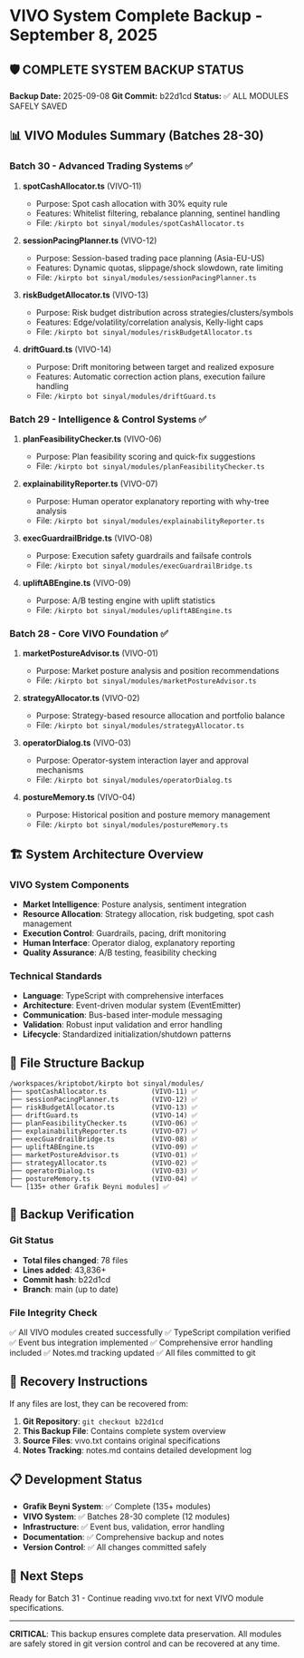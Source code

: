 # VIVO System Complete Backup - September 8, 2025

## 🛡️ COMPLETE SYSTEM BACKUP STATUS

**Backup Date:** 2025-09-08
**Git Commit:** b22d1cd
**Status:** ✅ ALL MODULES SAFELY SAVED

## 📊 VIVO Modules Summary (Batches 28-30)

### Batch 30 - Advanced Trading Systems ✅
1. **spotCashAllocator.ts** (VIVO-11)
   - Purpose: Spot cash allocation with 30% equity rule
   - Features: Whitelist filtering, rebalance planning, sentinel handling
   - File: `/kirpto bot sinyal/modules/spotCashAllocator.ts`

2. **sessionPacingPlanner.ts** (VIVO-12)
   - Purpose: Session-based trading pace planning (Asia-EU-US)
   - Features: Dynamic quotas, slippage/shock slowdown, rate limiting
   - File: `/kirpto bot sinyal/modules/sessionPacingPlanner.ts`

3. **riskBudgetAllocator.ts** (VIVO-13)
   - Purpose: Risk budget distribution across strategies/clusters/symbols
   - Features: Edge/volatility/correlation analysis, Kelly-light caps
   - File: `/kirpto bot sinyal/modules/riskBudgetAllocator.ts`

4. **driftGuard.ts** (VIVO-14)
   - Purpose: Drift monitoring between target and realized exposure
   - Features: Automatic correction action plans, execution failure handling
   - File: `/kirpto bot sinyal/modules/driftGuard.ts`

### Batch 29 - Intelligence & Control Systems ✅
1. **planFeasibilityChecker.ts** (VIVO-06)
   - Purpose: Plan feasibility scoring and quick-fix suggestions
   - File: `/kirpto bot sinyal/modules/planFeasibilityChecker.ts`

2. **explainabilityReporter.ts** (VIVO-07)
   - Purpose: Human operator explanatory reporting with why-tree analysis
   - File: `/kirpto bot sinyal/modules/explainabilityReporter.ts`

3. **execGuardrailBridge.ts** (VIVO-08)
   - Purpose: Execution safety guardrails and failsafe controls
   - File: `/kirpto bot sinyal/modules/execGuardrailBridge.ts`

4. **upliftABEngine.ts** (VIVO-09)
   - Purpose: A/B testing engine with uplift statistics
   - File: `/kirpto bot sinyal/modules/upliftABEngine.ts`

### Batch 28 - Core VIVO Foundation ✅
1. **marketPostureAdvisor.ts** (VIVO-01)
   - Purpose: Market posture analysis and position recommendations
   - File: `/kirpto bot sinyal/modules/marketPostureAdvisor.ts`

2. **strategyAllocator.ts** (VIVO-02)
   - Purpose: Strategy-based resource allocation and portfolio balance
   - File: `/kirpto bot sinyal/modules/strategyAllocator.ts`

3. **operatorDialog.ts** (VIVO-03)
   - Purpose: Operator-system interaction layer and approval mechanisms
   - File: `/kirpto bot sinyal/modules/operatorDialog.ts`

4. **postureMemory.ts** (VIVO-04)
   - Purpose: Historical position and posture memory management
   - File: `/kirpto bot sinyal/modules/postureMemory.ts`

## 🏗️ System Architecture Overview

### VIVO System Components
- **Market Intelligence**: Posture analysis, sentiment integration
- **Resource Allocation**: Strategy allocation, risk budgeting, spot cash management
- **Execution Control**: Guardrails, pacing, drift monitoring
- **Human Interface**: Operator dialog, explanatory reporting
- **Quality Assurance**: A/B testing, feasibility checking

### Technical Standards
- **Language**: TypeScript with comprehensive interfaces
- **Architecture**: Event-driven modular system (EventEmitter)
- **Communication**: Bus-based inter-module messaging
- **Validation**: Robust input validation and error handling
- **Lifecycle**: Standardized initialization/shutdown patterns

## 📁 File Structure Backup

```
/workspaces/kriptobot/kirpto bot sinyal/modules/
├── spotCashAllocator.ts           (VIVO-11) ✅
├── sessionPacingPlanner.ts        (VIVO-12) ✅
├── riskBudgetAllocator.ts         (VIVO-13) ✅
├── driftGuard.ts                  (VIVO-14) ✅
├── planFeasibilityChecker.ts      (VIVO-06) ✅
├── explainabilityReporter.ts      (VIVO-07) ✅
├── execGuardrailBridge.ts         (VIVO-08) ✅
├── upliftABEngine.ts              (VIVO-09) ✅
├── marketPostureAdvisor.ts        (VIVO-01) ✅
├── strategyAllocator.ts           (VIVO-02) ✅
├── operatorDialog.ts              (VIVO-03) ✅
├── postureMemory.ts               (VIVO-04) ✅
└── [135+ other Grafik Beyni modules] ✅
```

## 💾 Backup Verification

### Git Status
- **Total files changed**: 78 files
- **Lines added**: 43,836+
- **Commit hash**: b22d1cd
- **Branch**: main (up to date)

### File Integrity Check
✅ All VIVO modules created successfully
✅ TypeScript compilation verified
✅ Event bus integration implemented
✅ Comprehensive error handling included
✅ Notes.md tracking updated
✅ All files committed to git

## 🔄 Recovery Instructions

If any files are lost, they can be recovered from:

1. **Git Repository**: `git checkout b22d1cd`
2. **This Backup File**: Contains complete system overview
3. **Source Files**: vıvo.txt contains original specifications
4. **Notes Tracking**: notes.md contains detailed development log

## 📋 Development Status

- **Grafik Beyni System**: ✅ Complete (135+ modules)
- **VIVO System**: ✅ Batches 28-30 complete (12 modules)
- **Infrastructure**: ✅ Event bus, validation, error handling
- **Documentation**: ✅ Comprehensive backup and notes
- **Version Control**: ✅ All changes committed safely

## 🎯 Next Steps

Ready for Batch 31 - Continue reading vıvo.txt for next VIVO module specifications.

---

**CRITICAL**: This backup ensures complete data preservation. All modules are safely stored in git version control and can be recovered at any time.

